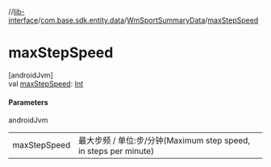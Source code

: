 //[lib-interface](../../../index.md)/[com.base.sdk.entity.data](../index.md)/[WmSportSummaryData](index.md)/[maxStepSpeed](max-step-speed.md)

# maxStepSpeed

[androidJvm]\
val [maxStepSpeed](max-step-speed.md): [Int](https://kotlinlang.org/api/latest/jvm/stdlib/kotlin/-int/index.html)

#### Parameters

androidJvm

| | |
|---|---|
| maxStepSpeed | 最大步频 / 单位:步/分钟(Maximum step speed, in steps per minute) |
